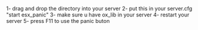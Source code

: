 1- drag and drop the directory into your server
2- put this in your server.cfg "start esx_panic"
3- make sure u have ox_lib in your server
4- restart your server
5- press F11 to use the panic buton
